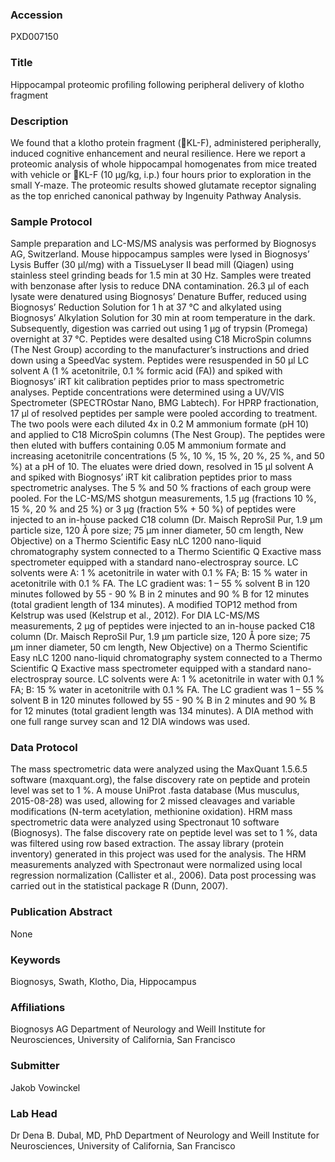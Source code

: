 ### Accession
PXD007150

### Title
Hippocampal proteomic profiling following peripheral delivery of klotho fragment

### Description
We found that a klotho protein fragment (KL-F), administered peripherally, induced cognitive enhancement and neural resilience. Here we report a proteomic analysis of whole hippocampal homogenates from mice treated with vehicle or KL-F (10 µg/kg, i.p.) four hours prior to exploration in the small Y-maze. The proteomic results showed glutamate receptor signaling as the top enriched canonical pathway by Ingenuity Pathway Analysis.

### Sample Protocol
Sample preparation and LC-MS/MS analysis was performed by Biognosys AG, Switzerland. Mouse hippocampus samples were lysed in Biognosys’ Lysis Buffer (30 µl/mg) with a TissueLyser II bead mill (Qiagen) using stainless steel grinding beads for 1.5 min at 30 Hz. Samples were treated with benzonase after lysis to reduce DNA contamination.  26.3 µl of each lysate were denatured using Biognosys’ Denature Buffer, reduced using Biognosys’ Reduction Solution for 1 h at 37 °C and alkylated using Biognosys’ Alkylation Solution for 30 min at room temperature in the dark. Subsequently, digestion was carried out using 1 µg of trypsin (Promega) overnight at 37 °C. Peptides were desalted using C18 MicroSpin columns (The Nest Group) according to the manufacturer’s instructions and dried down using a SpeedVac system. Peptides were resuspended in 50 µl LC solvent A (1 % acetonitrile, 0.1 % formic acid (FA)) and spiked with Biognosys’ iRT kit calibration peptides prior to mass spectrometric analyses. Peptide concentrations were determined using a UV/VIS Spectrometer (SPECTROstar Nano, BMG Labtech). For HPRP fractionation, 17 µl of resolved peptides per sample were pooled according to treatment. The two pools were each diluted 4x in 0.2 M ammonium formate (pH 10) and applied to C18 MicroSpin columns (The Nest Group). The peptides were then eluted with buffers containing 0.05 M ammonium formate and increasing acetonitrile concentrations (5 %, 10 %, 15 %, 20 %, 25 %, and 50 %) at a pH of 10. The eluates were dried down, resolved in 15 µl solvent A and spiked with Biognosys’ iRT kit calibration peptides prior to mass spectrometric analyses. The 5 % and 50 % fractions of each group were pooled. For the LC-MS/MS shotgun measurements, 1.5 µg (fractions 10 %, 15 %, 20 % and 25 %) or 3 µg (fraction 5% + 50 %) of peptides were injected to an in-house packed C18 column (Dr. Maisch ReproSil Pur, 1.9 µm particle size, 120 Å pore size; 75 µm inner diameter, 50 cm length, New Objective) on a Thermo Scientific Easy nLC 1200 nano-liquid chromatography system connected to a Thermo Scientific Q Exactive mass spectrometer equipped with a standard nano-electrospray source.  LC solvents were A: 1 % acetonitrile in water with 0.1 % FA; B: 15 % water in acetonitrile with 0.1 % FA. The LC gradient was: 1 – 55 % solvent B in 120 minutes followed by 55 - 90 % B in 2 minutes and 90 % B for 12 minutes (total gradient length of 134 minutes). A modified TOP12 method from Kelstrup was used (Kelstrup et al., 2012).  For DIA LC-MS/MS measurements, 2 µg of peptides were injected to an in-house packed C18 column (Dr. Maisch ReproSil Pur, 1.9 µm particle size, 120 Å pore size; 75 µm inner diameter, 50 cm length, New Objective) on a Thermo Scientific Easy nLC 1200 nano-liquid chromatography system connected to a Thermo Scientific Q Exactive mass spectrometer equipped with a standard nano-electrospray source.  LC solvents were A: 1 % acetonitrile in water with 0.1 % FA; B: 15 % water in acetonitrile with 0.1 % FA. The LC gradient was 1 – 55 % solvent B in 120 minutes followed by 55 - 90 % B in 2 minutes and 90 % B for 12 minutes (total gradient length was 134 minutes). A DIA method with one full range survey scan and 12 DIA windows was used.

### Data Protocol
The mass spectrometric data were analyzed using the MaxQuant 1.5.6.5 software (maxquant.org), the false discovery rate on peptide and protein level was set to 1 %. A mouse UniProt .fasta database (Mus musculus, 2015-08-28) was used, allowing for 2 missed cleavages and variable modifications (N-term acetylation, methionine oxidation). HRM mass spectrometric data were analyzed using Spectronaut 10 software (Biognosys). The false discovery rate on peptide level was set to 1 %, data was filtered using row based extraction. The assay library (protein inventory) generated in this project was used for the analysis.  The HRM measurements analyzed with Spectronaut were normalized using local regression normalization (Callister et al., 2006). Data post processing was carried out in the statistical package R (Dunn, 2007).

### Publication Abstract
None

### Keywords
Biognosys, Swath, Klotho, Dia, Hippocampus

### Affiliations
Biognosys AG
Department of Neurology and Weill Institute for Neurosciences,  University of California, San Francisco

### Submitter
Jakob Vowinckel

### Lab Head
Dr Dena B. Dubal, MD, PhD
Department of Neurology and Weill Institute for Neurosciences,  University of California, San Francisco


